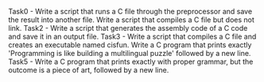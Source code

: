 Task0 - Write a script that runs a C file through the preprocessor and save the result into another file.
Write a script that compiles a C file but does not link.
Task2 - Write a script that generates the assembly code of a C code and save it in an output file.
Task3 - Write a script that compiles a C file and creates an executable named cisfun.
Write a C program that prints exactly 'Programming is like building a multilingual puzzle' followed by a new line.
Task5 - Write a C program that prints exactly with proper grammar, but the outcome is a piece of art, followed by a new line.
